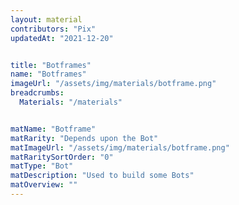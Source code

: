 ```yaml
---
layout: material
contributors: "Pix"
updatedAt: "2021-12-20"


title: "Botframes"
name: "Botframes"
imageUrl: "/assets/img/materials/botframe.png"
breadcrumbs:
  Materials: "/materials"


matName: "Botframe"
matRarity: "Depends upon the Bot"
matImageUrl: "/assets/img/materials/botframe.png"
matRaritySortOrder: "0"
matType: "Bot"
matDescription: "Used to build some Bots"
matOverview: ""
---
```

